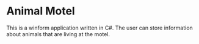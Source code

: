 # Animal Motel
This is a winform application written in C#. The user can store information about animals that are living at the motel.